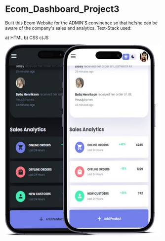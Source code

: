 # Ecom_Dashboard_Project3

Built this Ecom Website for the ADMIN'S convinence so that he/she can be aware of the company's sales and analytics.
Text-Stack used:

a) HTML
b) CSS
c)JS

<p align="center">
  <img src="w2.png" />
</p>
